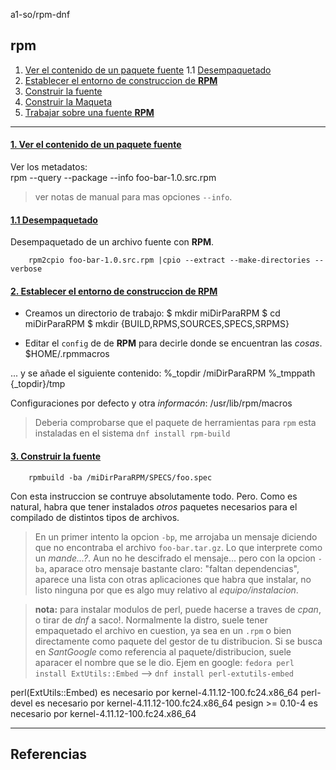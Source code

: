 a1-so/rpm-dnf

## rpm
1. [Ver el contenido de un paquete fuente](#i1)
	  1.1 [Desempaquetado](#i1i1)
2. [Establecer el entorno de construccion de __RPM__](#i2)
3. [Construir la fuente](#i3)
4. [Construir la Maqueta](#i4)
5. [Trabajar sobre una fuente __RPM__](#i5)

--- 

#### [1. Ver el contenido de un paquete fuente](i1)

Ver  los metadatos:  
		rpm --query --package --info foo-bar-1.0.src.rpm
> ver notas de manual para mas opciones `--info`.

#### [1.1 Desempaquetado](i1i1)

Desempaquetado de un archivo fuente con __RPM__.

		rpm2cpio foo-bar-1.0.src.rpm |cpio --extract --make-directories --verbose


#### [2. Establecer el entorno de construccion de __RPM__](i2)

- Creamos un directorio de trabajo:
		$ mkdir miDirParaRPM 
		$ cd miDirParaRPM
		$ mkdir {BUILD,RPMS,SOURCES,SPECS,SRPMS}
		
- Editar el `config` de de __RPM__ para decirle donde se encuentran las _cosas_.  
		$HOME/.rpmmacros

... y se añade el siguiente contenido:
		%_topdir		/miDirParaRPM
		%_tmppath		{_topdir}/tmp
		
Configuraciones por defecto y otra _informacón_:
		/usr/lib/rpm/macros

> Deberia comprobarse que el paquete de herramientas para `rpm` esta instaladas
> en el sistema `dnf install rpm-build`


#### [3. Construir la fuente](#i3)


		rpmbuild -ba /miDirParaRPM/SPECS/foo.spec
		
Con esta instruccion se contruye absolutamente todo. Pero. Como es natural, habra
que tener instalados _otros_ paquetes necesarios para el compilado de distintos 
tipos de archivos.

> En un primer intento la opcion `-bp`, me arrojaba un mensaje diciendo que no 
> encontraba el archivo `foo-bar.tar.gz`. Lo que interprete como un _mande...?_.
> Aun no he descifrado el mensaje... pero con la opcion `-ba`, aparace otro 
> mensaje bastante claro: "faltan dependencias", aparece una lista con otras
> aplicaciones que habra que instalar, no listo ninguna por que es algo muy 
> relativo al _equipo/instalacion_.

> __nota:__ para instalar modulos de perl, puede
> hacerse a traves de _cpan_, o tirar de _dnf_ a saco!. Normalmente la distro,
> suele tener empaquetado el archivo en cuestion, ya sea en un `.rpm` o bien
> directamente como paquete del gestor de tu distribucion. Si se busca en 
> _SantGoogle_ como referencia al paquete/distribucion, suele aparacer el 
> nombre que se le dio. Ejem en google: `fedora perl install ExtUtils::Embed` --> 
> `dnf install perl-extutils-embed`




perl(ExtUtils::Embed) es necesario por kernel-4.11.12-100.fc24.x86_64
	perl-devel es necesario por kernel-4.11.12-100.fc24.x86_64
	pesign >= 0.10-4 es necesario por kernel-4.11.12-100.fc24.x86_64




---

## Referencias 
[Using an Source RPM]:[vdt.cs.wisc.edu/internal/native/using-srpm.html]  
[Building a custom ekrnel]:[https://fedoraproject.org/wiki/Building_a_custom_kernel]  
[narrow escape]:[https://www.hiroom2.com/2016/06/25/fedora-24-rebuild-kernel-with-src-rpm]  
[using mock to test packagebuilds]:[https://fedoraproject.org/wiki/Using_Mock_to_test_package_builds]  
[Mock]:[https://github.com/rpm_software_management/mock/wicki]  

